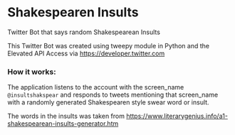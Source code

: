# Shakespearen Insults
Twitter Bot that says random Shakespearean Insults

This Twitter Bot was created using tweepy module in Python and the Elevated API Access via <https://developer.twitter.com>

### How it works:

The application listens to the account with the screen_name `@insultshakspear` and responds to tweets mentioning that screen_name with a randomly generated Shakespearen style swear word or insult.

The words in the insults was taken from <https://www.literarygenius.info/a1-shakespearean-insults-generator.htm>

